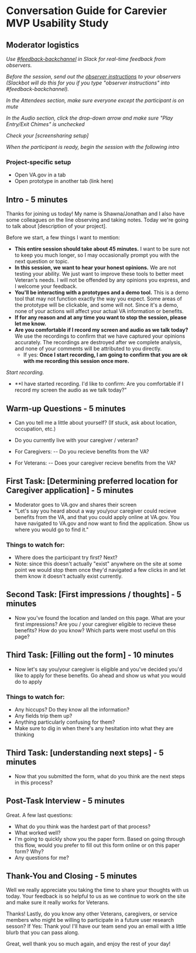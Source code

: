 # Conversation Guide for Carevier MVP Usability Study

## Moderator logistics

*Use [#feedback-backchannel](https://dsva.slack.com/messages/C40B45NJK/details/) in Slack for real-time feedback from observers.*

*Before the session, send out the [observer instructions](https://github.com/department-of-veterans-affairs/va.gov-team/blob/master/platform/research/during-research/howto-observer-instructions.md) to your observers (Slackbot will do this for you if you type "observer instructions" into #feedback-backchannel).*

*In the Attendees section, make sure everyone except the participant is on mute*

*In the Audio section, click the drop-down arrow and make sure "Play Entry/Exit Chimes" is unchecked*

*Check your [screensharing setup]*

*When the participant is ready, begin the session with the following intro*

### Project-specific setup

- Open VA.gov in a tab
- Open prototype in another tab (link here)

## Intro - 5 minutes

Thanks for joining us today! My name is Shawna/Jonathan and I also have some colleagues on the line observing and taking notes. Today we're going to talk about [description of your project]. 

Before we start, a few things I want to mention:

- **This entire session should take about 45 minutes.** I want to be sure not to keep you much longer, so I may occasionally prompt you with the next question or topic.
- **In this session, we want to hear your honest opinions.** We are not testing your ability. We just want to improve these tools to better meet Veteran's needs. I will not be offended by any opinions you express, and I welcome your feedback.
- **You'll be interacting with a prototypes and a demo tool.** This is a demo tool that may not function exactly the way you expect. Some areas of the prototype will be clickable, and some will not. Since it's a demo, none of your actions will affect your actual VA information or benefits.
- **If for any reason and at any time you want to stop the session, please let me know.** 
- **Are you comfortable if I record my screen and audio as we talk today?** We use the recordings to confirm that we have captured your opinions accurately. The recordings are destroyed after we complete analysis, and none of your comments will be attributed to you directly. 
    - If yes: **Once I start recording, I am going to confirm that you are ok with me recording this session once more.** 

*Start recording.*

- **I have started recording. I'd like to confirm: Are you comfortable if I record my screen the audio as we talk today?" 

## Warm-up Questions - 5 minutes

- Can you tell me a little about yourself? (If stuck, ask about location, occupation, etc.)
- Do you currently live with your caregiver / veteran?

- For Caregivers:
-- Do you recieve benefits from the VA?

- For Veterans:
-- Does your caregiver recieve benefits from the VA?

## First Task: [Determining preferred location for Caregiver application] - 5 minutes

- Moderator goes to VA.gov and shares their screen
- "Let's say you heard about a way you/your caregiver could recieve benefits from the VA, and that you could apply online at VA.gov.  You have navigated to VA.gov and now want to find the application. Show us where you would go to find it."

### Things to watch for:

- Where does the participant try first? Next?
- Note: since this doesn't actually "exist" anywhere on the site at some point we would stop them once they'd navigated a few clicks in and let them know it doesn't actually exist currently.

## Second Task: [First impressions / thoughts] - 5 minutes

- Now you've found the location and landed on this page. What are your first impressions? Are you / your caregiver eligible to recieve these benefits?  How do you know?  Which parts were most useful on this page?

## Third Task: [Filling out the form] - 10 minutes

- Now let's say you/your caregiver is eligible and you've decided you'd like to apply for these benefits. Go ahead and show us what you would do to apply 

### Things to watch for:

- Any hiccups? Do they know all the information?
- Any fields trip them up?
- Anything particularly confusing for them?
- Make sure to dig in when there's any hesitation into what they are thinking

## Third Task: [understanding next steps] - 5 minutes

- Now that you submitted the form, what do you think are the next steps in this process? 


## Post-Task Interview - 5 minutes

Great. A few last questions:
- What do you think was the hardest part of that process?
- What worked well?
- I'm going to quickly show you the paper form.  Based on going through this flow, would you prefer to fill out this form online or on this paper form? Why?
- Any questions for me? 

## Thank-You and Closing - 5 minutes

Well we really appreciate you taking the time to share your thoughts with us today. Your feedback is so helpful to us as we continue to work on the site and make sure it really works for Veterans.

Thanks! Lastly, do you know any other Veterans, caregivers, or service members who might be willing to participate in a future user research sesson? 
    If Yes: Thank you! I'll have our team send you an email with a little blurb that you can pass along. 

Great, well thank you so much again, and enjoy the rest of your day!

